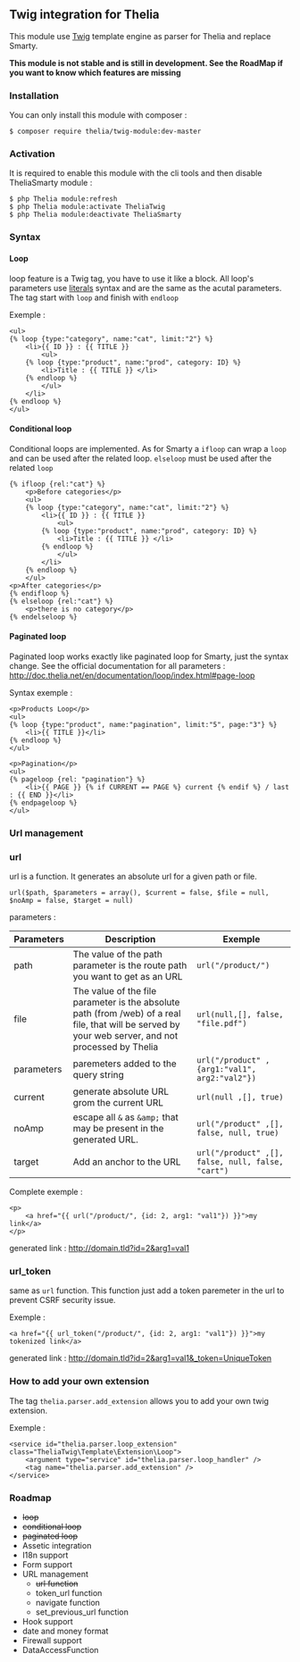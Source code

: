 ## Twig integration for Thelia

This module use [Twig](http://twig.sensiolabs.org) template engine as parser for Thelia and replace Smarty.

**This module is not stable and is still in development. See the RoadMap if you want to know which features are missing**

### Installation

You can only install this module with composer :

```
$ composer require thelia/twig-module:dev-master
```

### Activation

It is required to enable this module with the cli tools and then disable TheliaSmarty module :

```
$ php Thelia module:refresh
$ php Thelia module:activate TheliaTwig
$ php Thelia module:deactivate TheliaSmarty
```

### Syntax

#### Loop

loop feature is a Twig tag, you have to use it like a block. All loop's parameters use [literals](http://twig.sensiolabs.org/doc/templates.html#literals) syntax and are the same as the acutal parameters.
The tag start with ```loop``` and finish with ```endloop```

Exemple :

```
<ul>
{% loop {type:"category", name:"cat", limit:"2"} %}
    <li>{{ ID }} : {{ TITLE }}
        <ul>
    {% loop {type:"product", name:"prod", category: ID} %}
        <li>Title : {{ TITLE }} </li>
    {% endloop %}
        </ul>
    </li>
{% endloop %}
</ul>
```

#### Conditional loop

Conditional loops are implemented. As for Smarty a ```ifloop``` can wrap a ```loop``` and can be used after the related loop.
```elseloop``` must be used after the related ```loop```

```
{% ifloop {rel:"cat"} %}
    <p>Before categories</p>
    <ul>
    {% loop {type:"category", name:"cat", limit:"2"} %}
        <li>{{ ID }} : {{ TITLE }}
            <ul>
        {% loop {type:"product", name:"prod", category: ID} %}
            <li>Title : {{ TITLE }} </li>
        {% endloop %}
            </ul>
        </li>
    {% endloop %}
    </ul>
<p>After categories</p>
{% endifloop %}
{% elseloop {rel:"cat"} %}
    <p>there is no category</p>
{% endelseloop %}
```

#### Paginated loop

Paginated loop works exactly like paginated loop for Smarty, just the syntax change. See the official documentation for 
all parameters : http://doc.thelia.net/en/documentation/loop/index.html#page-loop

Syntax exemple : 

```
<p>Products Loop</p>
<ul>
{% loop {type:"product", name:"pagination", limit:"5", page:"3"} %}
    <li>{{ TITLE }}</li>
{% endloop %}
</ul>

<p>Pagination</p>
<ul>
{% pageloop {rel: "pagination"} %}
    <li>{{ PAGE }} {% if CURRENT == PAGE %} current {% endif %} / last : {{ END }}</li>
{% endpageloop %}
</ul>
```

### Url management

### url

url is a function. It generates an absolute url for a given path or file.

```
url($path, $parameters = array(), $current = false, $file = null, $noAmp = false, $target = null)
```

parameters : 

Parameters | Description | Exemple
--- | --- | ---
path | The value of the path parameter is the route path you want to get as an URL | ```url("/product/")```
file | The value of the file parameter is the absolute path (from /web) of a real file, that will be served by your web server, and not processed by Thelia | ```url(null,[], false, "file.pdf")```
parameters | paremeters added to the query string | ```url("/product" ,{arg1:"val1", arg2:"val2"})```
current | generate absolute URL grom the current URL | ```url(null ,[], true)```
noAmp | escape all ```&``` as ```&amp;``` that may be present in the generated URL. | ```url("/product" ,[], false, null, true)```
target | Add an anchor to the URL | ```url("/product" ,[], false, null, false, "cart")```

Complete exemple : 

```
<p>
    <a href="{{ url("/product/", {id: 2, arg1: "val1"}) }}">my link</a>
</p>
```

generated link : http://domain.tld?id=2&arg1=val1

### url_token

same as ```url``` function. This function just add a token paremeter in the url to prevent CSRF security issue.

Exemple :

```
<a href="{{ url_token("/product/", {id: 2, arg1: "val1"}) }}">my tokenized link</a>
```

generated link : http://domain.tld?id=2&arg1=val1&_token=UniqueToken

### How to add your own extension

The tag ```thelia.parser.add_extension``` allows you to add your own twig extension.

Exemple :

```
<service id="thelia.parser.loop_extension" class="TheliaTwig\Template\Extension\Loop">
    <argument type="service" id="thelia.parser.loop_handler" />
    <tag name="thelia.parser.add_extension" />
</service>
```

### Roadmap

* ~~loop~~
* ~~conditional loop~~
* ~~paginated loop~~
* Assetic integration
* I18n support
* Form support
* URL management
    * ~~url function~~
    * token_url function
    * navigate function
    * set_previous_url function
* Hook support
* date and money format
* Firewall support
* DataAccessFunction
